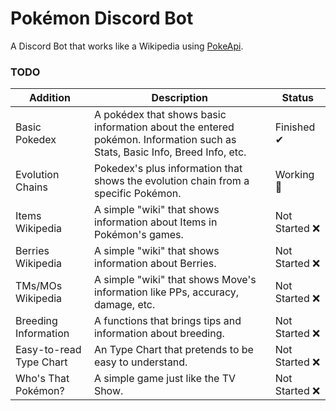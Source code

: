 # Pokémon Discord Bot
A Discord Bot that works like a Wikipedia using [PokeApi](https://pokeapi.co).

### TODO

| Addition | Description | Status |
| -------- | ----------- | ------ |
| Basic Pokedex | A pokédex that shows basic information about the entered pokémon. Information such as Stats, Basic Info, Breed Info, etc. | Finished ✔ |
| Evolution Chains | Pokedex's plus information that shows the evolution chain from a specific Pokémon. | Working 🔨 |
| Items Wikipedia | A simple "wiki" that shows information about Items in Pokémon's games. | Not Started ❌ |
| Berries Wikipedia | A simple "wiki" that shows information about Berries. | Not Started ❌ |
| TMs/MOs Wikipedia | A simple "wiki" that shows Move's information like PPs, accuracy, damage, etc. | Not Started ❌ |
| Breeding Information | A functions that brings tips and information about breeding. | Not Started ❌ |
| Easy-to-read Type Chart | An Type Chart that pretends to be easy to understand. | Not Started ❌ |
| Who's That Pokémon? | A simple game just like the TV Show. | Not Started ❌ |
